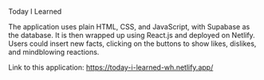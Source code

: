 Today I Learned

The application uses plain HTML, CSS, and JavaScript, with Supabase as the database. It is then wrapped up using React.js and deployed on Netlify.
Users could insert new facts, clicking on the buttons to show likes, dislikes, and mindblowing reactions.

Link to this application: https://today-i-learned-wh.netlify.app/




